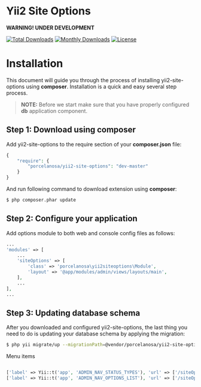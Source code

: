 Yii2 Site Options
============

**WARNING! UNDER DEVELOPMENT**

[![Total Downloads](https://poser.pugx.org/porcelanosa/yii2-site-options/downloads?format=flat-square)](https://packagist.org/packages/porcelanosa/yii2-site-options)
[![Monthly Downloads](https://poser.pugx.org/porcelanosa/yii2-site-options/d/monthly?format=flat-square)](https://packagist.org/packages/porcelanosa/yii2-site-options)
[![License](https://poser.pugx.org/porcelanosa/yii2-site-options/license?format=flat-square)](https://packagist.org/packages/porcelanosa/yii2-site-options)

Installation
============

This document will guide you through the process of installing yii2-site-options using **composer**. Installation is a quick and
easy several step process.

> **NOTE:** Before we start make sure that you have properly configured **db** application component.


Step 1: Download using composer
-------------------------------

Add yii2-site-options to the require section of your **composer.json** file:

```PHP
{
    "require": {
        "porcelanosa/yii2-site-options": "dev-master"
    }
}
```

And run following command to download extension using **composer**:

```bash
$ php composer.phar update
```

Step 2: Configure your application
----------------------------------

Add options module to both web and console config files as follows:

```php
...
'modules' => [
    ...
    'siteOptions' => [
        'class' => 'porcelanosa\yii2siteoptions\Module',
        'layout' => '@app/modules/admin/views/layouts/main',
    ],
    ...
],
...
```

Step 3: Updating database schema
--------------------------------
After you downloaded and configured yii2-site-options, the last thing you need to do is updating your database schema by applying
the migration:

```bash
$ php yii migrate/up --migrationPath=@vendor/porcelanosa/yii2-site-options/migrations
```

Menu items
```php

['label' => Yii::t('app', 'ADMIN_NAV_STATUS_TYPES'), 'url' => ['/siteOptions/optiontypes/index']],
['label' => Yii::t('app', 'ADMIN_NAV_OPTIONS_LIST'), 'url' => ['/siteOptions/index']],
```

